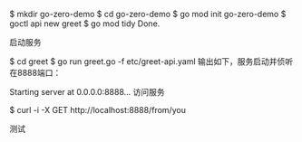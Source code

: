 $ mkdir go-zero-demo
$ cd go-zero-demo
$ go mod init go-zero-demo
$ goctl api new greet
$ go mod tidy
Done.



启动服务

$ cd greet
$ go run greet.go -f etc/greet-api.yaml
输出如下，服务启动并侦听在8888端口：

Starting server at 0.0.0.0:8888...
访问服务

$ curl -i -X GET http://localhost:8888/from/you

测试

